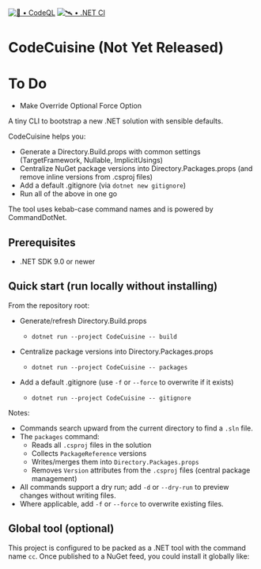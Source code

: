 [![🔬 • CodeQL](https://github.com/stasnowak/CodeCuisine/actions/workflows/codeql.yml/badge.svg)](https://github.com/stasnowak/CodeCuisine/actions/workflows/codeql.yml)
[![🛰️ • .NET CI](https://github.com/stasnowak/CodeCuisine/actions/workflows/build.yml/badge.svg)](https://github.com/stasnowak/CodeCuisine/actions/workflows/build.yml)
 
 # CodeCuisine (Not Yet Released)

# To Do
- Make Override Optional Force Option

A tiny CLI to bootstrap a new .NET solution with sensible defaults.

CodeCuisine helps you:
- Generate a Directory.Build.props with common settings (TargetFramework, Nullable, ImplicitUsings)
- Centralize NuGet package versions into Directory.Packages.props (and remove inline versions from .csproj files)
- Add a default .gitignore (via `dotnet new gitignore`)
- Run all of the above in one go

The tool uses kebab-case command names and is powered by CommandDotNet.

## Prerequisites

- .NET SDK 9.0 or newer

## Quick start (run locally without installing)

From the repository root:

- Generate/refresh Directory.Build.props
  - `dotnet run --project CodeCuisine -- build`

- Centralize package versions into Directory.Packages.props
  - `dotnet run --project CodeCuisine -- packages`

- Add a default .gitignore (use `-f` or `--force` to overwrite if it exists)
  - `dotnet run --project CodeCuisine -- gitignore`

Notes:
- Commands search upward from the current directory to find a `.sln` file.
- The `packages` command:
  - Reads all `.csproj` files in the solution
  - Collects `PackageReference` versions
  - Writes/merges them into `Directory.Packages.props`
  - Removes `Version` attributes from the `.csproj` files (central package management)
- All commands support a dry run; add `-d` or `--dry-run` to preview changes without writing files.
- Where applicable, add `-f` or `--force` to overwrite existing files.

## Global tool (optional)

This project is configured to be packed as a .NET tool with the command name `cc`.
Once published to a NuGet feed, you could install it globally like:
